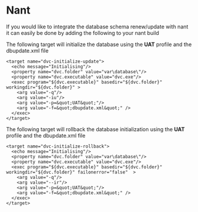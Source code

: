 # Nant #

If you would like to integrate the database schema renew/update with nant it can easily be done by adding the following to your nant build

The following target will initialize the database using the **UAT** profile and the dbupdate.xml file

```
<target name="dvc-initialize-update">
  <echo message="Initialising"/>
  <property name="dvc.folder" value="var\database\"/>
  <property name="dvc.executable" value="dvc.exe"/>
  <exec program="${dvc.executable}" basedir="${dvc.folder}" workingdir="${dvc.folder}" >
    <arg value="-q"/>
    <arg value="-iu"/>
    <arg value="-p=&quot;UAT&quot;"/>
    <arg value="-f=&quot;dbupdate.xml&quot;" />
  </exec>
</target>
```

The following target will rollback the database initialization using the **UAT** profile and the dbupdate.xml file
```
<target name="dvc-initialize-rollback">
  <echo message="Initialising"/>
  <property name="dvc.folder" value="var\database\"/>
  <property name="dvc.executable" value="dvc.exe"/>
  <exec program="${dvc.executable}" basedir="${dvc.folder}" workingdir="${dvc.folder}" failonerror="false"  >
    <arg value="-q"/>
    <arg value="--ir"/>
    <arg value="-p=&quot;UAT&quot;"/>
    <arg value="-f=&quot;dbupdate.xml&quot;" />
  </exec>
</target>
```